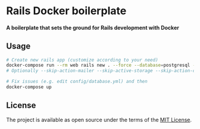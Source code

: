 # Rails Docker boilerplate

#### A boilerplate that sets the ground for Rails development with Docker

## Usage

```sh
# Create new rails app (customize according to your need)
docker-compose run --rm web rails new . --force --database=postgresql --css=tailwind --skip-git --skip-system-test --skip-test --skip-docker
# Optionally --skip-action-mailer --skip-active-storage --skip-action-cable --skip-action-mailbox --skip-docker --skip-action-text --skip-jbuilder --skip-keeps

# Fix issues (e.g. edit config/database.yml) and then
docker-compose up
```

## License

The project is available as open source under the terms of the [MIT License](http://opensource.org/licenses/MIT).
